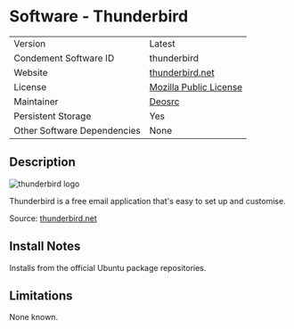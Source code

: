 # Software - Thunderbird

|                             |                                                              |
| --------------------------- | ------------------------------------------------------------ |
| Version                     | Latest                                                       |
| Condement Software ID       | thunderbird                                                  |
| Website                     | [thunderbird.net](https://www.thunderbird.net/)              |
| License                     | [Mozilla Public License](https://www.mozilla.org/en-US/MPL/) |
| Maintainer                  | [Deosrc](https://github.com/deosrc)                          |
| Persistent Storage          | Yes                                                          |
| Other Software Dependencies | None                                                         |

## Description

![thunderbird logo](https://www.thunderbird.net/media/img/thunderbird/landing/wordmark.png)

Thunderbird is a free email application that's easy to set up and customise.

Source: [thunderbird.net](https://www.thunderbird.net/)

## Install Notes

Installs from the official Ubuntu package repositories.

## Limitations

None known.
